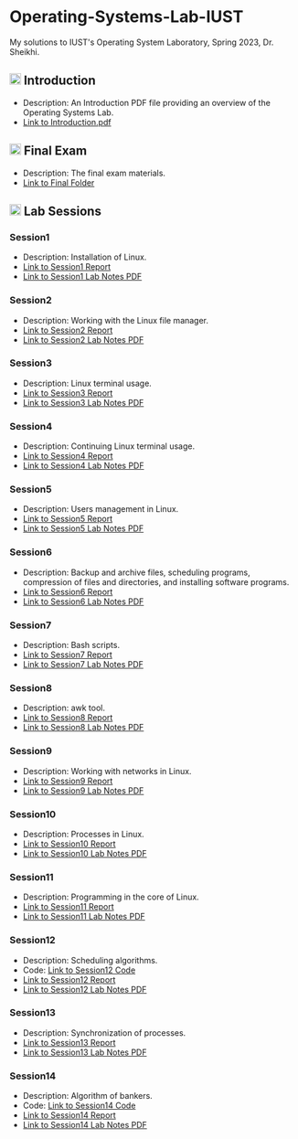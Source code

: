 # Operating-Systems-Lab-IUST
My solutions to IUST's Operating System Laboratory, Spring 2023, Dr. Sheikhi.

## <img width="20" height="20" src="https://img.icons8.com/external-kiranshastry-lineal-kiranshastry/64/41b883/external-idea-advertising-kiranshastry-lineal-kiranshastry-3.png" alt="introduction"/> Introduction
- Description: An Introduction PDF file providing an overview of the Operating Systems Lab.
- [Link to Introduction.pdf](https://github.com/lelnazrezaeel/Operating-Systems-Lab-IUST/blob/main/Introduction.pdf)

## <img width="20" height="20" src="https://img.icons8.com/wired/64/41b883/test-passed.png" alt="test-passed"/> Final Exam
- Description: The final exam materials.
- [Link to Final Folder](https://github.com/lelnazrezaeel/Operating-Systems-Lab-IUST/blob/main/Final)

## <img width="20" height="20" src="https://img.icons8.com/ios/50/41b883/homework.png" alt="homework"/> Lab Sessions
### Session1
- Description: Installation of Linux.
- [Link to Session1 Report](https://github.com/lelnazrezaeel/Operating-Systems-Lab-IUST/blob/main/Session1/Report.pdf)
- [Link to Session1 Lab Notes PDF](https://github.com/lelnazrezaeel/Operating-Systems-Lab-IUST/blob/main/Session1/S1.pdf)

### Session2
- Description: Working with the Linux file manager.
- [Link to Session2 Report](https://github.com/lelnazrezaeel/Operating-Systems-Lab-IUST/blob/main/Session2/Report.pdf)
- [Link to Session2 Lab Notes PDF](https://github.com/lelnazrezaeel/Operating-Systems-Lab-IUST/blob/main/Session2/S2.pdf)

### Session3
- Description: Linux terminal usage.
- [Link to Session3 Report](https://github.com/lelnazrezaeel/Operating-Systems-Lab-IUST/blob/main/Session3/Report.pdf)
- [Link to Session3 Lab Notes PDF](https://github.com/lelnazrezaeel/Operating-Systems-Lab-IUST/blob/main/Session3/S3.pdf)

### Session4
- Description: Continuing Linux terminal usage.
- [Link to Session4 Report](https://github.com/lelnazrezaeel/Operating-Systems-Lab-IUST/blob/main/Session4/Report.pdf)
- [Link to Session4 Lab Notes PDF](https://github.com/lelnazrezaeel/Operating-Systems-Lab-IUST/blob/main/Session4/S4.pdf)

### Session5
- Description: Users management in Linux.
- [Link to Session5 Report](https://github.com/lelnazrezaeel/Operating-Systems-Lab-IUST/blob/main/Session5/Report.pdf)
- [Link to Session5 Lab Notes PDF](https://github.com/lelnazrezaeel/Operating-Systems-Lab-IUST/blob/main/Session5/S5.pdf)

### Session6
- Description: Backup and archive files, scheduling programs, compression of files and directories, and installing software programs.
- [Link to Session6 Report](https://github.com/lelnazrezaeel/Operating-Systems-Lab-IUST/blob/main/Session6/Report.pdf)
- [Link to Session6 Lab Notes PDF](https://github.com/lelnazrezaeel/Operating-Systems-Lab-IUST/blob/main/Session6/S6.pdf)

### Session7
- Description: Bash scripts.
- [Link to Session7 Report](https://github.com/lelnazrezaeel/Operating-Systems-Lab-IUST/blob/main/Session7/Report.pdf)
- [Link to Session7 Lab Notes PDF](https://github.com/lelnazrezaeel/Operating-Systems-Lab-IUST/blob/main/Session7/S7.pdf)

### Session8
- Description: awk tool.
- [Link to Session8 Report](https://github.com/lelnazrezaeel/Operating-Systems-Lab-IUST/blob/main/Session8/Report.pdf)
- [Link to Session8 Lab Notes PDF](https://github.com/lelnazrezaeel/Operating-Systems-Lab-IUST/blob/main/Session8/S8.pdf)

### Session9
- Description: Working with networks in Linux.
- [Link to Session9 Report](https://github.com/lelnazrezaeel/Operating-Systems-Lab-IUST/blob/main/Session9/Report.pdf)
- [Link to Session9 Lab Notes PDF](https://github.com/lelnazrezaeel/Operating-Systems-Lab-IUST/blob/main/Session9/S9.pdf)

### Session10
- Description: Processes in Linux.
- [Link to Session10 Report](https://github.com/lelnazrezaeel/Operating-Systems-Lab-IUST/blob/main/Session10/Report.pdf)
- [Link to Session10 Lab Notes PDF](https://github.com/lelnazrezaeel/Operating-Systems-Lab-IUST/blob/main/Session10/S10.pdf)

### Session11
- Description: Programming in the core of Linux.
- [Link to Session11 Report](https://github.com/lelnazrezaeel/Operating-Systems-Lab-IUST/blob/main/Session11/Report.pdf)
- [Link to Session11 Lab Notes PDF](https://github.com/lelnazrezaeel/Operating-Systems-Lab-IUST/blob/main/Session11/S11.pdf)

### Session12
- Description: Scheduling algorithms.
- Code: [Link to Session12 Code](https://github.com/lelnazrezaeel/Operating-Systems-Lab-IUST/tree/main/Session12/Codes)
- [Link to Session12 Report](https://github.com/lelnazrezaeel/Operating-Systems-Lab-IUST/blob/main/Session12/Report.pdf)
- [Link to Session12 Lab Notes PDF](https://github.com/lelnazrezaeel/Operating-Systems-Lab-IUST/blob/main/Session12/S12.pdf)

### Session13
- Description: Synchronization of processes.
- [Link to Session13 Report](https://github.com/lelnazrezaeel/Operating-Systems-Lab-IUST/blob/main/Session13/Report.pdf)
- [Link to Session13 Lab Notes PDF](https://github.com/lelnazrezaeel/Operating-Systems-Lab-IUST/blob/main/Session13/S13.pdf)

### Session14
- Description: Algorithm of bankers.
- Code: [Link to Session14 Code](https://github.com/lelnazrezaeel/Operating-Systems-Lab-IUST/tree/main/Session14/Codes)
- [Link to Session14 Report](https://github.com/lelnazrezaeel/Operating-Systems-Lab-IUST/blob/main/Session14/Report.pdf)
- [Link to Session14 Lab Notes PDF](https://github.com/lelnazrezaeel/Operating-Systems-Lab-IUST/blob/main/Session14/S14.pdf)
